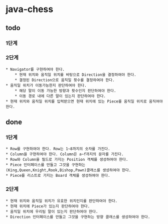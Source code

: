 # java-chess

## todo
### 1단계
### 2단계
    * Navigator를 구현하여야 한다.
        * 현재 위치와 움직일 위치를 바탕으로 Direction을 결정하여야 한다.
        * 결정된 Direction으로 움직일 횟수를 결정하여야 한다.
    * 움직일 위치가 이동가능한지 판단하여야 한다.
        * 해당 말이 이동 가능한 방향과 횟수인지 판단하여야 한다.
        * 이동 경로 내에 다른 말이 있는지 판단하여야 한다.
    * 현재 위치와 움직일 위치를 입력받으면 현재 위치에 있는 Piece를 움직일 위치로 움직여야한다.

## done
### 1단계
    * Row를 구현하여야 한다. Row는 1~8까지의 숫자를 가진다.
    * Column을 구현하여야 한다. Column은 a~f까지의 문자를 가진다.
    * Row와 Column을 필드로 가지는 Position 객체를 생성하여야 한다.
    * Piece 인터페이스를 만들고 그것을 구현하는 (King,Queen,Knight,Rook,Bishop,Pawn)클래스를 생성하여야 한다.
    * Piece를 리스트로 가지는 Board 객체를 생성하여야 한다.
      
### 2단계
    * 현재 위치와 움직일 위치가 유효한 위치인지를 판단하여야 한다.
    * 현재 위치에 Piece가 있는지 판단하여야 한다.
    * 움직일 위치에 우리팀 말이 있는지 판단하여야 한다.
    * Direction 인터페이스를 만들고 그것을 구현하는 방향 클래스를 생성하여야 한다.